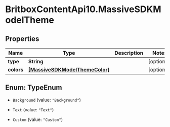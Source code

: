 # BritboxContentApi10.MassiveSDKModelTheme

## Properties
Name | Type | Description | Notes
------------ | ------------- | ------------- | -------------
**type** | **String** |  | [optional] 
**colors** | [**[MassiveSDKModelThemeColor]**](MassiveSDKModelThemeColor.md) |  | [optional] 


<a name="TypeEnum"></a>
## Enum: TypeEnum


* `Background` (value: `"Background"`)

* `Text` (value: `"Text"`)

* `Custom` (value: `"Custom"`)




